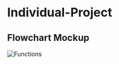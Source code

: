 # Individual-Project
## Flowchart Mockup
![Functions]("https://github.com/HarveyECraig/Individual-Project/blob/ed909a50c9d1fd03416c69b6f16c1ec63646cca1/images/test_screenshot.png")

